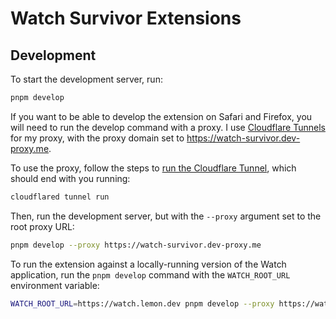 # Watch Survivor Extensions

## Development

To start the development server, run:

```sh
pnpm develop
```

If you want to be able to develop the extension on Safari and Firefox, you will need to run the develop command with a proxy. I use [Cloudflare Tunnels](https://developers.cloudflare.com/cloudflare-one/connections/connect-apps/) for my proxy, with the proxy domain set to https://watch-survivor.dev-proxy.me.

To use the proxy, follow the steps to [run the Cloudflare Tunnel](https://developers.cloudflare.com/cloudflare-one/connections/connect-apps/), which should end with you running:

```sh
cloudflared tunnel run
```

Then, run the development server, but with the `--proxy` argument set to the root proxy URL:

```sh
pnpm develop --proxy https://watch-survivor.dev-proxy.me
```

To run the extension against a locally-running version of the Watch application, run the `pnpm develop` command with the `WATCH_ROOT_URL` environment variable:

```sh
WATCH_ROOT_URL=https://watch.lemon.dev pnpm develop --proxy https://watch-survivor.dev-proxy.me
```

